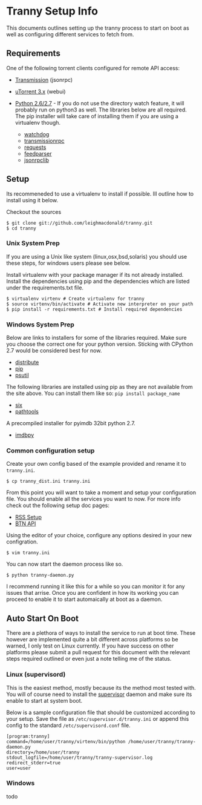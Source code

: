 # Tranny Setup Info

This documents outlines setting up the tranny process to start on boot as well as
configuring different services to fetch from.

## Requirements

One of the following torrent clients configured for remote API access:
- [Transmission](http://www.transmissionbt.com/) (jsonrpc)
- [uTorrent 3.x](http://www.utorrent.com/) (webui)

- [Python 2.6/2.7](http://www.python.org/download/) - If you do not use the directory watch feature, it will
probably run on python3 as well. The libraries below are all required. The pip installer will
 take care of installing them if you are using a virtualenv though.
    - [watchdog](https://pypi.python.org/pypi/watchdog)
    - [transmissionrpc](https://bitbucket.org/blueluna/transmissionrpc/wiki/Home)
    - [requests](http://docs.python-requests.org/en/latest/)
    - [feedparser](https://code.google.com/p/feedparser/)
    - [jsonrpclib](https://github.com/joshmarshall/jsonrpclib)

## Setup

Its recommeneded to use a virtualenv to install if possible. Ill outline how to install
using it below.

Checkout the sources

    $ git clone git://github.com/leighmacdonald/tranny.git
    $ cd tranny

### Unix System Prep

If you are using a Unix like system (linux,osx,bsd,solaris) you should use these steps, for windows users
please see below.

Install virtualenv with your package manager if its not already installed. Install the
dependencies using pip and the dependencies which are listed under the requirements.txt file.

    $ virtualenv virtenv # Create virtualenv for tranny
    $ source virtenv/bin/activate # Activate new interpreter on your path
    $ pip install -r requirements.txt # Install required dependencies

### Windows System Prep

Below are links to installers for some of the libraries required. Make sure you choose the
correct one for your python version. Sticking with CPython 2.7 would be considered best for now.

- [distribute](http://www.lfd.uci.edu/~gohlke/pythonlibs/#distribute)
- [pip](http://www.lfd.uci.edu/~gohlke/pythonlibs/#pip)
- [psutil](http://www.lfd.uci.edu/~gohlke/pythonlibs/#psutil)

The following libraries are installed using pip as they are not available from the site above. You can
install them like so: `pip install package_name`

- [six](https://pypi.python.org/pypi/six)
- [pathtools](http://pythonhosted.org/pathtools/)

A precompiled installer for pyimdb 32bit python 2.7.
- [imdbpy](http://iweb.dl.sourceforge.net/project/imdbpy/IMDbPY/4.9/IMDbPY-win32-py2.7-4.9.exe)

### Common configuration setup

Create your own config based of the example provided and rename it to `tranny.ini`.

    $ cp tranny_dist.ini tranny.ini

From this point you will want to take a moment and setup your configuration file. You should enable
all the services you want to now. For more info check out the following setup doc pages:

- [RSS Setup](config_rss.md)
- [BTN API](config_service_btn.md)

Using the editor of your choice, configure any options desired in your new configration.

    $ vim tranny.ini

You can now start the daemon process like so.

    $ python tranny-daemon.py

I recommend running it like this for a while so you can monitor it for any issues that
arrise. Once you are confident in how its working you can proceed to enable it to start
automaically at boot as a daemon.

## Auto Start On Boot

There are a plethora of ways to install the service to run at boot time. These however
are implemented quite a bit different across platforms so be warned, I only test on Linux
currently. If you have success on other platforms please submit a pull request for this
document with the relevant steps required outlined or even just a note telling me of the
status.

### Linux (supervisord)

This is the easiest method, mostly because its the method most tested with. You will of
course need to install the [supervisor](http://supervisord.org/) daemon and make sure
its enable to start at system boot.

Below is a sample configuration file that should be customized according to your setup. Save
the file as `/etc/supervisor.d/tranny.ini` or append this config to the standard
`/etc/supervisord.conf` file.

    [program:tranny]
    command=/home/user/tranny/virtenv/bin/python /home/user/tranny/tranny-daemon.py
    directory=/home/user/tranny
    stdout_logfile=/home/user/tranny/tranny-supervisor.log
    redirect_stderr=true
    user=user

### Windows

todo
